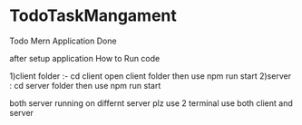 # TodoTaskMangament
Todo Mern Application Done

after setup application
How to  Run code

1)client folder  :- cd client open client folder then use npm run start
2)server :        cd server folder then use npm run start 

both server running on differnt server plz use 2 terminal use both client and server
